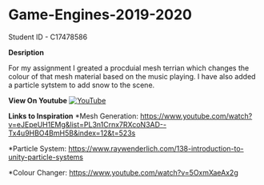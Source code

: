 # Game-Engines-2019-2020

Student ID - C17478586

**Desription**

For my assignment I greated a procduial mesh terrian which changes the colour of that mesh material based on the music playing.
I have also added a particle sytstem to add snow to the scene.

**View On Youtube**
[![YouTube](http://img.youtube.com/vi/MBvtSnYiLb0/0.jpg)](https://www.youtube.com/watch?v=MBvtSnYiLb0)


**Links to Inspiration**
*Mesh Generation: https://www.youtube.com/watch?v=eJEpeUH1EMg&list=PL3n1Crnx7RXcoN3AD--Tx4u9HBO4BmH5B&index=12&t=523s

*Particle System: https://www.raywenderlich.com/138-introduction-to-unity-particle-systems

*Colour Changer: https://www.youtube.com/watch?v=5OxmXaeAx2g


